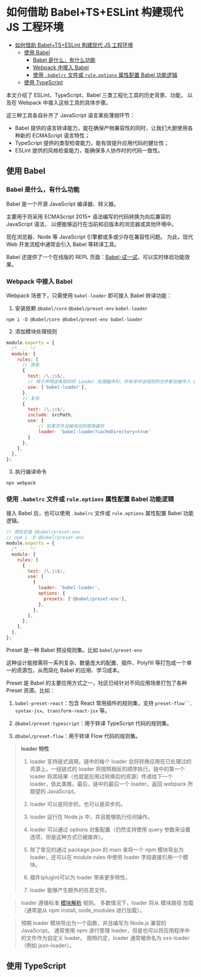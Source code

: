 # 如何借助 Babel+TS+ESLint 构建现代 JS 工程环境

- [如何借助 Babel+TS+ESLint 构建现代 JS 工程环境](#如何借助-babeltseslint-构建现代-js-工程环境)
  - [使用 Babel](#使用-babel)
    - [Babel 是什么，有什么功能](#babel-是什么有什么功能)
    - [Webpack 中接入 Babel](#webpack-中接入-babel)
    - [使用 `.babelrc` 文件或 `rule.options` 属性配置 Babel 功能逻辑](#使用-babelrc-文件或-ruleoptions-属性配置-babel-功能逻辑)
  - [使用 TypeScript](#使用-typescript)


本文介绍了 ESLint、TypeScript、Babel 三类工程化工具的历史背景、功能，
以及在 Webpack 中接入这些工具的具体步骤。

这三种工具各自补齐了 JavaScript 语言某些薄弱环节：

- Babel 提供的语言转译能力，能在确保产物兼容性的同时，让我们大胆使用各种新的 ECMAScript 语言特性；
- TypeScript 提供的类型检查能力，能有效提升应用代码的健壮性；
- ESLint 提供的风格检查能力，能确保多人协作时的代码一致性。


## 使用 Babel

### Babel 是什么，有什么功能

Babel 是一个开源 JavaScript 编译器、转义器。

主要用于将采用 ECMAScript 2015+ 语法编写的代码转换为向后兼容的 JavaScript 语法，
以便能够运行在当前和旧版本的浏览器或其他环境中。

现在浏览器、Node 等 JavaScript 引擎都或多或少存在兼容性问题。
为此，现代 Web 开发流程中通常会引入 Babel 等转译工具。

Babel 还提供了一个在线版的 REPL 页面：[Babel-试一试](https://www.babeljs.cn/repl#?browsers=defaults%2C%20not%20ie%2011%2C%20not%20ie_mob%2011&build=&builtIns=false&corejs=3.21&spec=false&loose=false&code_lz=Q&debug=false&forceAllTransforms=false&shippedProposals=false&circleciRepo=&evaluate=false&fileSize=false&timeTravel=false&sourceType=module&lineWrap=true&presets=env%2Creact%2Cstage-2&prettier=false&targets=&version=7.19.3&externalPlugins=&assumptions=%7B%7D)，可以实时体验功能效果。

### Webpack 中接入 Babel

Webpack 场景下，只需使用 `babel-loader` 即可接入 Babel 转译功能：

1. 安装依赖 `@babel/core` `@babel/preset-env` `babel-loader`

```shell
npm i -D @babel/core @babel/preset-env babel-loader
```

2. 添加模块处理规则

```js
module.exports = {
  /* ... */
  module: {
    rules: [
      // 简易
      {
        test: /\.js$/,
        // 用于声明这条规则的 Loader 处理器序列，所有命中该规则的文件都会被传入 Loader 序列做转译处理
        use: ['babel-loader'],
      },
      // 复杂
      {
        test: /\.js$/,
        include: srcPath,
        use: {
            // 如果文件没被改动则使用缓存
            loader: 'babel-loader?cacheDirectory=true'
        }
      }, 
    ],
  },
};
```

3. 执行编译命令

```shell
npx webpack
```

### 使用 `.babelrc` 文件或 `rule.options` 属性配置 Babel 功能逻辑

接入 Babel 后，也可以使用 `.babelrc` 文件或 `rule.options` 属性配置 Babel 功能逻辑。

```js
// 预先安装 @babel/preset-env
// npm i -D @babel/preset-env
module.exports = {
  /* ... */
  module: {
    rules: [
      {
        test: /\.js$/,
        use: [
          {
            loader: 'babel-loader',
            options: {
              presets: ['@babel/preset-env'],
            },
          },
        ],
      },
    ],
  },
};
```

Preset 是一种 Babel 预设规则集。比如 `babel/preset-env`

这种设计能按需将一系列复杂、数量庞大的配置、插件、Polyfill 等打包成一个单一的资源包，从而简化 Babel 的应用、学习成本。

Preset 是 Babel 的主要应用方式之一，社区已经针对不同应用场景打包了各种 Preset 资源。比如：

1. `babel-preset-react`：包含 React 常用插件的规则集，支持 `preset-flow``、syntax-jsx`、`transform-react-jsx` 等。

2. `@babel/preset-typescript`：用于转译 TypeScript 代码的规则集。

3. `@babel/preset-flow`：用于转译 Flow 代码的规则集。

> **loader 特性**
> 
> 1. loader 支持链式调用。链中的每个 loader 会将转换应用在已处理过的资源上。一组链式的 loader 将按照相反的顺序执行。链中的第一个 loader 将其结果（也就是应用过转换后的资源）传递给下一个 loader，依此类推。最后，链中的最后一个 loader，返回 webpack 所期望的 JavaScript。
> 
> 2. loader 可以是同步的，也可以是异步的。
> 
> 3. loader 运行在 Node.js 中，并且能够执行任何操作。
> 
> 4. loader 可以通过 options 对象配置（仍然支持使用 query 参数来设置选项，但是这种方式已被废弃）。
> 
> 5. 除了常见的通过 package.json 的 main 来将一个 npm 模块导出为 loader，还可以在 module.rules 中使用 loader 字段直接引用一个模块。
> 
> 6. 插件(plugin)可以为 loader 带来更多特性。
> 
> 7. loader 能够产生额外的任意文件。

> loader 遵循标准 [模块解析](https://webpack.docschina.org/concepts/module-resolution/) 规则。
> 多数情况下，loader 将从 模块路径 加载（通常是从 npm install, node_modules 进行加载）。

> 预期 loader 模块导出为一个函数，并且编写为 Node.js 兼容的 JavaScript。
> 通常使用 npm 进行管理 loader，但是也可以将应用程序中的文件作为自定义 loader。
> 按照约定，loader 通常被命名为 xxx-loader（例如 json-loader）。

## 使用 TypeScript

